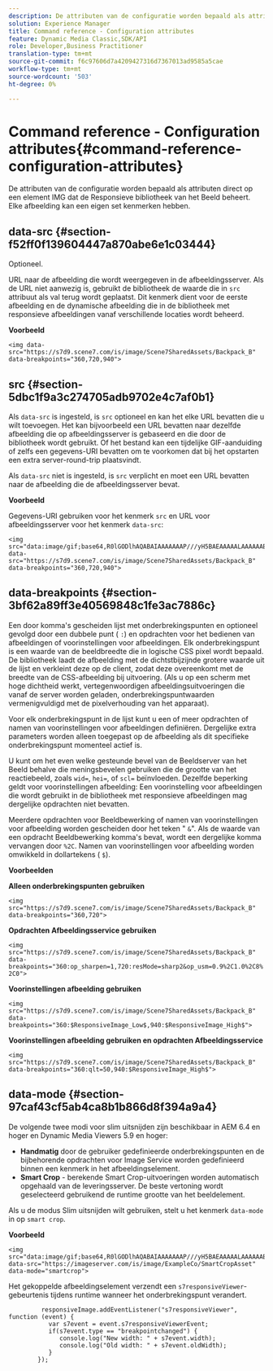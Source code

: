 ```yaml
---
description: De attributen van de configuratie worden bepaald als attributen direct op een element IMG dat de Responsieve bibliotheek van het Beeld beheert. Elke afbeelding kan een eigen set kenmerken hebben.
solution: Experience Manager
title: Command reference - Configuration attributes
feature: Dynamic Media Classic,SDK/API
role: Developer,Business Practitioner
translation-type: tm+mt
source-git-commit: f6c97606d7a4209427316d7367013ad9585a5cae
workflow-type: tm+mt
source-wordcount: '503'
ht-degree: 0%

---
```



# Command reference - Configuration attributes{#command-reference-configuration-attributes}

De attributen van de configuratie worden bepaald als attributen direct op een element IMG dat de Responsieve bibliotheek van het Beeld beheert. Elke afbeelding kan een eigen set kenmerken hebben.

## data-src {#section-f52ff0f139604447a870abe6e1c03444}

Optioneel.

URL naar de afbeelding die wordt weergegeven in de afbeeldingsserver. Als de URL niet aanwezig is, gebruikt de bibliotheek de waarde die in `src` attribuut als val terug wordt geplaatst. Dit kenmerk dient voor de eerste afbeelding en de dynamische afbeelding die in de bibliotheek met responsieve afbeeldingen vanaf verschillende locaties wordt beheerd.

**Voorbeeld**

```
<img data-src="https://s7d9.scene7.com/is/image/Scene7SharedAssets/Backpack_B" data-breakpoints="360,720,940">
```

## src {#section-5dbc1f9a3c274705adb9702e4c7af0b1}

Als `data-src` is ingesteld, is `src` optioneel en kan het elke URL bevatten die u wilt toevoegen. Het kan bijvoorbeeld een URL bevatten naar dezelfde afbeelding die op afbeeldingsserver is gebaseerd en die door de bibliotheek wordt gebruikt. Of het bestand kan een tijdelijke GIF-aanduiding of zelfs een gegevens-URI bevatten om te voorkomen dat bij het opstarten een extra server-round-trip plaatsvindt.

Als `data-src` niet is ingesteld, is `src` verplicht en moet  een URL bevatten naar de afbeelding die de afbeeldingsserver bevat.

**Voorbeeld**

Gegevens-URI gebruiken voor het kenmerk `src` en URL voor afbeeldingsserver voor het kenmerk `data-src`:

```
<img src="data:image/gif;base64,R0lGODlhAQABAIAAAAAAAP///yH5BAEAAAAALAAAAAABAAEAAAIBRAA7" data-src="https://s7d9.scene7.com/is/image/Scene7SharedAssets/Backpack_B" data-breakpoints="360,720,940">
```

## data-breakpoints {#section-3bf62a89ff3e40569848c1fe3ac7886c}

Een door komma&#39;s gescheiden lijst met onderbrekingspunten en optioneel gevolgd door een dubbele punt ( `:`) en opdrachten voor het bedienen van afbeeldingen of voorinstellingen voor afbeeldingen. Elk onderbrekingspunt is een waarde van de beeldbreedte die in logische CSS pixel wordt bepaald. De bibliotheek laadt de afbeelding met de dichtstbijzijnde grotere waarde uit de lijst en verkleint deze op de client, zodat deze overeenkomt met de breedte van de CSS-afbeelding bij uitvoering. (Als u op een scherm met hoge dichtheid werkt, vertegenwoordigen afbeeldingsuitvoeringen die vanaf de server worden geladen, onderbrekingspuntwaarden vermenigvuldigd met de pixelverhouding van het apparaat).

Voor elk onderbrekingspunt in de lijst kunt u een of meer opdrachten of namen van voorinstellingen voor afbeeldingen definiëren. Dergelijke extra parameters worden alleen toegepast op de afbeelding als dit specifieke onderbrekingspunt momenteel actief is.

U kunt om het even welke gesteunde bevel van de Beeldserver van het Beeld behalve die meningsbevelen gebruiken die de grootte van het reactiebeeld, zoals `wid=`, `hei=`, of `scl=` beïnvloeden. Dezelfde beperking geldt voor voorinstellingen afbeelding: Een voorinstelling voor afbeeldingen die wordt gebruikt in de bibliotheek met responsieve afbeeldingen mag dergelijke opdrachten niet bevatten.

Meerdere opdrachten voor Beeldbewerking of namen van voorinstellingen voor afbeelding worden gescheiden door het teken &quot; `&`&quot;. Als de waarde van een opdracht Beeldbewerking komma&#39;s bevat, wordt een dergelijke komma vervangen door `%2C`. Namen van voorinstellingen voor afbeelding worden omwikkeld in dollartekens ( `$`).

**Voorbeelden**

**Alleen onderbrekingspunten gebruiken**

`<img src="https://s7d9.scene7.com/is/image/Scene7SharedAssets/Backpack_B" data-breakpoints="360,720">`

**Opdrachten Afbeeldingsservice gebruiken**

`<img src="https://s7d9.scene7.com/is/image/Scene7SharedAssets/Backpack_B" data-breakpoints="360:op_sharpen=1,720:resMode=sharp2&op_usm=0.9%2C1.0%2C8%2C0">`

**Voorinstellingen afbeelding gebruiken**

`<img src="https://s7d9.scene7.com/is/image/Scene7SharedAssets/Backpack_B" data-breakpoints="360:$ResponsiveImage_Low$,940:$ResponsiveImage_High$">`

**Voorinstellingen afbeelding gebruiken en opdrachten Afbeeldingsservice**

`<img src="https://s7d9.scene7.com/is/image/Scene7SharedAssets/Backpack_B" data-breakpoints="360:qlt=50,940:$ResponsiveImage_High$">`

## data-mode {#section-97caf43cf5ab4ca8b1b866d8f394a9a4}

De volgende twee modi voor slim uitsnijden zijn beschikbaar in AEM 6.4 en hoger en Dynamic Media Viewers 5.9 en hoger:

* **Handmatig**  door de gebruiker gedefinieerde onderbrekingspunten en de bijbehorende opdrachten voor Image Service worden gedefinieerd binnen een kenmerk in het afbeeldingselement.
* **Smart Crop**  - berekende Smart Crop-uitvoeringen worden automatisch opgehaald van de leveringsserver. De beste vertoning wordt geselecteerd gebruikend de runtime grootte van het beeldelement.

Als u de modus Slim uitsnijden wilt gebruiken, stelt u het kenmerk `data-mode` in op `smart crop`.

**Voorbeeld**

```
<img 
src="data:image/gif;base64,R0lGODlhAQABAIAAAAAAAP///yH5BAEAAAAALAAAAAABAAEAAAIBRAA7" 
data-src="https://imageserver.com/is/image/ExampleCo/SmartCropAsset" 
data-mode="smartcrop">
```

Het gekoppelde afbeeldingselement verzendt een `s7responsiveViewer`-gebeurtenis tijdens runtime wanneer het onderbrekingspunt verandert.

```
         responsiveImage.addEventListener("s7responsiveViewer", function (event) { 
           var s7event = event.s7responsiveViewerEvent; 
           if(s7event.type == "breakpointchanged") { 
              console.log("New width: " + s7event.width); 
              console.log("Old width: " + s7event.oldWidth); 
           } 
        });
```

